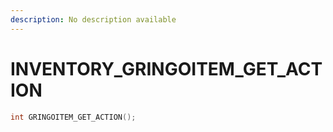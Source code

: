```yaml
---
description: No description available 
---
```


# INVENTORY\_GRINGOITEM_GET_ACTION

```cpp
int GRINGOITEM_GET_ACTION();
```